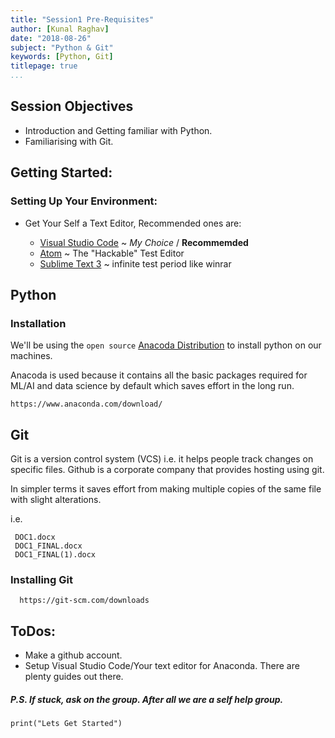 ```yaml
---
title: "Session1 Pre-Requisites"
author: [Kunal Raghav]
date: "2018-08-26"
subject: "Python & Git"
keywords: [Python, Git]
titlepage: true
...
```


## Session Objectives

- Introduction and Getting familiar with Python.
- Familiarising with Git.

## Getting Started:

### Setting Up Your Environment:

- Get Your Self a Text Editor, Recommended ones are:

  - [Visual Studio Code](https://code.visualstudio.com/) ~ _My Choice_ / **Recommemded**
  - [Atom](https://atom.io/) ~ The "Hackable" Test Editor
  - [Sublime Text 3](https://www.sublimetext.com/3) ~ infinite test period like winrar

## Python

### Installation

We'll be using the `open source` [Anacoda Distribution](https://www.anaconda.com/distribution/) to install python on our machines.

Anacoda is used because it contains all the basic packages required for ML/AI and data science by default which saves effort in the long run.

~~~~{.python .numberLines}
https://www.anaconda.com/download/
~~~~

## Git

Git is a version control system (VCS) i.e. it helps people track changes on specific files. Github is a corporate company that provides hosting using git.

In simpler terms it saves effort from making multiple copies of the same file with slight alterations.

i.e.

~~~~{.python .numberLines}
 DOC1.docx  
 DOC1_FINAL.docx  
 DOC1_FINAL(1).docx
~~~~

### Installing Git

~~~~
  https://git-scm.com/downloads
~~~~

## ToDos:

- Make a github account.
- Setup Visual Studio Code/Your text editor for Anaconda. There are plenty guides out there.


##### P.S. If stuck, ask on the group. After all we are a self help group.


~~~~{.python .numberLines}
print("Lets Get Started")
~~~~

